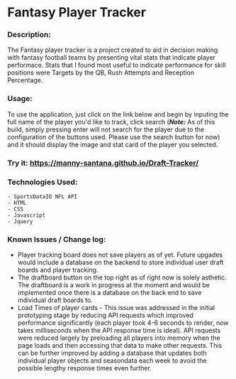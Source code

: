 # Fantasy Player Tracker

### Description: 
The Fantasy player tracker is a project created to aid in decision making with fantasy football teams by presenting vital stats that indicate player performace. Stats that I found most useful to indicate performance for skill positions were Targets by the QB, Rush Attempts and Reception Percentage. 

### Usage: 
To use the application, just click on the link below and begin by inputing the full name of the player you'd like to track, click search (***Note:*** As of this build, simply pressing enter will not search for the player due to the configuration of the buttons used. Please use the search button for now) and it should display the image and stat card of the player you selected. 
    
### Try it: https://manny-santana.github.io/Draft-Tracker/


   ### Technologies Used: 
  	- SportsDataIO NFL API
	- HTML 
	- CSS 
	- Javascript
	- Jquery

### Known Issues / Change log: 
* Player tracking board does not save players as of yet. Future upgades would include a database on the backend to store individual user draft boards and player tracking. 
* The draftboard button on the top right as of right now is solely asthetic. The draftboard is a work in progress at the moment and would be implemented once there is a database on the back end to save individual draft boards to. 
* Load Times of player cards - This issue was addressed in the initial prototyping stage by reducing API requests which improved performance significantly (each player took 4-6 seconds to render, now takes milliseconds when the API response time is ideal). API requests were reduced largely by preloading all players into memory when the page loads and then accessing that data to make other requests. This can be further improved by adding a database that updates both individual player objects and seasondata each week to avoid the possible lengthy response times even further.  
